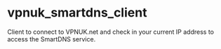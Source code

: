 # vpnuk_smartdns_client
Client to connect to VPNUK.net and check in your current IP address to access the SmartDNS service.

